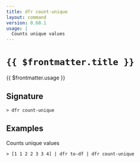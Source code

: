 ```yaml
---
title: dfr count-unique
layout: command
version: 0.60.1
usage: |
  Counts unique values
---
```


# `{{ $frontmatter.title }}`

<div style='white-space: pre-wrap;'>{{ $frontmatter.usage }}</div>

## Signature

`> dfr count-unique `

## Examples

Counts unique values

```shell
> [1 1 2 2 3 3 4] | dfr to-df | dfr count-unique
```
